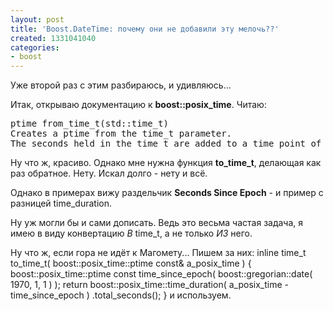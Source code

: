```yaml
---
layout: post
title: 'Boost.DateTime: почему они не добавили эту мелочь??'
created: 1331041040
categories:
- boost
---
```

Уже второй раз с этим разбираюсь, и удивляюсь...

Итак, открываю документацию к <strong>boost::posix_time</strong>. Читаю:
<pre>
ptime from_time_t(std::time_t)
Creates a ptime from the time_t parameter.
The seconds held in the time_t are added to a time point of 1970-Jan-01.
</pre>
Ну что ж, красиво. Однако мне нужна функция <strong>to_time_t</strong>, делающая как раз обратное. Нету. Искал долго - нету и всё.

Однако в примерах вижу раздельчик <strong>Seconds Since Epoch</strong> - и пример с разницей time_duration.

Ну уж могли бы и сами дописать. Ведь это весьма частая задача, я имею в виду конвертацию <em>В</em> time_t, а не только <em>ИЗ</em> него.

Ну что ж, если гора не идёт к Магомету... Пишем за них:
<cpp>
inline time_t to_time_t( boost::posix_time::ptime const& a_posix_time ) {
    boost::posix_time::ptime const time_since_epoch( 
            boost::gregorian::date( 1970, 1, 1 ) );
    return boost::posix_time::time_duration( a_posix_time - time_since_epoch )
           .total_seconds();
}
</cpp>
и используем.
